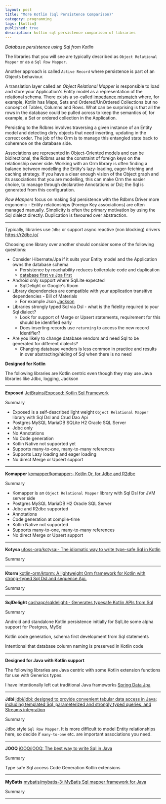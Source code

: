 ```yaml
---
layout: post
title: "More Kotlin (Sql Persistence Comparison)"
category: programming
tags: [kotlin]
published: true
description: kotlin sql persistence comparison of libraries 
---
```


*Database persistence using Sql from Kotlin*

The libraries that you will see are typically described as `Object Relational Mapper` or as a `Sql Row Mapper`.

Another approach is called `Active Record` where persistence is part of an Objects behaviour.

A translation layer called an *Object Relational Mapper* is responsible to load and store your Application's Entity model as a representation of the relational schema.
There exists a so-called [impedance mismatch](https://agiledata.org/essays/impedanceMismatch.html) where, for example, Kotlin has Maps, Sets and Ordered/UnOrdered Collections
but no concept of Tables, Columns and Rows. What can be surprising is that all the rows in the database could be pulled across to keep
the semantics of, for example, a Set or ordered collection in the Application.

Persisting to the Rdbms involves traversing a given instance of an Entity model and detecting dirty objects that need inserting,
updating in the correct order. The job of the Orm is to manage this entangled state back to coherence on the database side. 

Associations are represented in Object-Oriented models and can be bidirectional, the Rdbms uses the constraint of foreign keys on the relationship owner side.
Working with an Orm library is often finding a balance between modelling the Entity's lazy-loading, eager-fetching and caching strategy.
If you have a clear enough vision of the Object graph and its associations that you are modelling, this can make Orm the easier choice, to manage
through declarative Annotations or Dsl; the Sql is generated from this configuration.

*Row Mappers* focus on making Sql persistence with the Rdbms Driver more ergonomic - Entity relationships (Foreign Key associations) are often 
managed manually. Simplicity is often the primary motivation by using the Sql dialect directly. Duplication is favoured over abstraction.

---

Typically, libraries use `Jdbc` or support async reactive (non blocking) drivers https://r2dbc.io/

Choosing one library over another should consider some of the following questions:

* Consider Hibernate/Jpa if it suits your Entity model and the Application owns the database schema
  * Persistence by reachability reduces boilerplate code and duplication
  * [database first vs Jpa first](https://www.jpa-buddy.com/blog/db-first-vs-jpa-first/)
* Android only support where SqlLite expected
  * SqlDelight or Google's Room
* Library dependencies are compatible with your application transitive dependencies - Bill of Materials
  * For example Json [Jackson](https://github.com/FasterXML/jackson) 
* Libraries strongly typed Sql via Dsl - what is the fidelity required to your Sql dialect?
  * Look for support of Merge or Upsert statements, requirement for this should be identified early 
  * Does inserting records use `returning` to access the new record Identifier?
* Are you likely to change database vendors and need Sql to be generated for different dialects?
  * Changing database vendors is less common in practice and results in over abstracting/hiding of Sql when there is no need

**Designed for Kotlin**

The following libraries are Kotlin centric even though they may use Java libraries like Jdbc, logging, Jackson

---

**Exposed** [JetBrains/Exposed: Kotlin Sql Framework](https://github.com/JetBrains/Exposed)

Summary

* Exposed is a self-described light weight `Object Relational Mapper` library with Sql Dsl and Crud Dao Api
* Postgres MySQL MariaDB SQLite H2 Oracle SQL Server
* Jdbc only
* No Annotations
* No Code generation
* Kotlin Native not supported yet
* Supports many-to-one, many-to-many references
* Supports Lazy loading and eager loading
* No direct Merge or Upsert support 

---

**Komapper** [komapper/komapper:- Kotlin Or, for Jdbc and R2dbc](https://github.com/komapper/komapper)

Summary

* Komapper is an `Object Relational Mapper` library with Sql Dsl for JVM server side 
* Postgres MySQL MariaDB H2 Oracle SQL Server
* Jdbc and R2dbc supported
* Annotations
* Code generation at compile-time
* Kotlin Native not supported 
* Supports many-to-one, many-to-many references
* No direct Merge or Upsert support

---

**Kotysa** [ufoss-org/kotysa:- The idiomatic way to write type-safe Sql in Kotlin](https://github.com/ufoss-org/kotysa/)

Summary

---

**Ktorm** [kotlin-orm/ktorm: A lightweight Orm framework for Kotlin with strong-typed Sql Dsl and sequence Api.](https://github.com/kotlin-orm/ktorm)

Summary

---

**SqlDelight** [cashapp/sqldelight:- Generates typesafe Kotlin APIs from Sql](https://github.com/cashapp/sqldelight)

Summary

Android and standalone Kotlin persistence initially for SqlLite some alpha support for Postgres, MySql

Kotlin code generation, schema first development from Sql statements

Intentional that database column naming is preserved in Kotlin code 

---

**Designed for Java with Kotlin support**

The following libraries are Java centric with some Kotlin extension functions for use with Generics types.

I have intentionally left out traditional Java frameworks [Spring Data Jpa](https://github.com/spring-projects/spring-data-jpa) 

---

**Jdbi** [jdbi/jdbi: designed to provide convenient tabular data access in Java; including templated Sql, parameterized and strongly typed queries, and Streams integration](https://github.com/jdbi/jdbi)

Summary

Jdbc style `Sql Row Mapper`. It is more difficult to model Entity relationships here, so decide if `many-to-one` etc. are important associations you need.

---

**JOOQ** [jOOQ/jOOQ: The best way to write Sql in Java](https://github.com/jOOQ/jOOQ)

Summary

Type safe Sql access
Code Generation
Kotlin extensions

---

**MyBatis** [mybatis/mybatis-3: MyBatis Sql mapper framework for Java](https://github.com/mybatis/mybatis-3)

Summary

---

